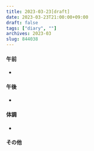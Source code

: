 ```yaml
---
title: 2023-03-23[draft]
date: 2023-03-23T21:00:00+09:00
draft: false
tags: ["diary", ""]
archives: 2023-03
slug: 844038
---
```

#### 午前
- 
#### 午後
- 
#### 体調
- 
#### その他